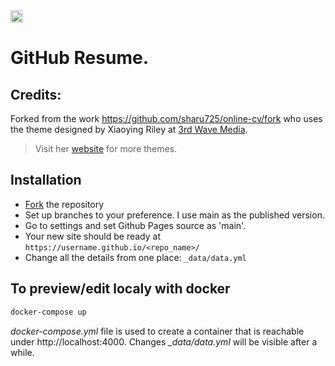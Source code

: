 <a href="https://jekyll-themes.com">
<img src="https://img.shields.io/badge/featured%20on-JT-red.svg" height="20" alt="Jekyll Themes Shield" >
</a>

# GitHub Resume.

## Credits: 
Forked from the work https://github.com/sharu725/online-cv/fork
who uses the theme designed by Xiaoying Riley at [3rd Wave Media](http://themes.3rdwavemedia.com/).
> Visit her [website](http://themes.3rdwavemedia.com/) for more themes.


## Installation

* [Fork](https://github.com/sharu725/online-cv/fork) the repository
* Set up branches to your preference. I use main as the published version.
* Go to settings and set Github Pages source as 'main'.
* Your new site should be ready at `https://username.github.io/<repo_name>/`
* Change all the details from one place: ``_data/data.yml``



## To preview/edit localy with docker

```sh
docker-compose up
```

*docker-compose.yml* file is used to create a container that is reachable under http://localhost:4000.
Changes *_data/data.yml* will be visible after a while.
